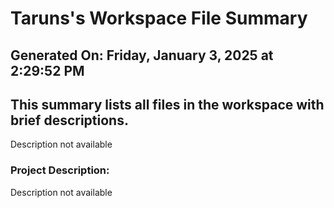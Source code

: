# Taruns's Workspace File Summary
## Generated On: Friday, January 3, 2025 at 2:29:52 PM
This summary lists all files in the workspace with brief descriptions.
---
Description not available 
### Project Description:
 Description not available
